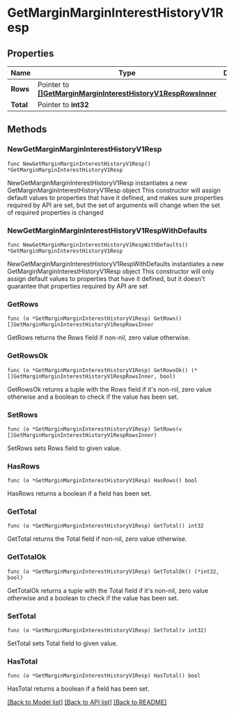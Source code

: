# GetMarginMarginInterestHistoryV1Resp

## Properties

Name | Type | Description | Notes
------------ | ------------- | ------------- | -------------
**Rows** | Pointer to [**[]GetMarginMarginInterestHistoryV1RespRowsInner**](GetMarginMarginInterestHistoryV1RespRowsInner.md) |  | [optional] 
**Total** | Pointer to **int32** |  | [optional] 

## Methods

### NewGetMarginMarginInterestHistoryV1Resp

`func NewGetMarginMarginInterestHistoryV1Resp() *GetMarginMarginInterestHistoryV1Resp`

NewGetMarginMarginInterestHistoryV1Resp instantiates a new GetMarginMarginInterestHistoryV1Resp object
This constructor will assign default values to properties that have it defined,
and makes sure properties required by API are set, but the set of arguments
will change when the set of required properties is changed

### NewGetMarginMarginInterestHistoryV1RespWithDefaults

`func NewGetMarginMarginInterestHistoryV1RespWithDefaults() *GetMarginMarginInterestHistoryV1Resp`

NewGetMarginMarginInterestHistoryV1RespWithDefaults instantiates a new GetMarginMarginInterestHistoryV1Resp object
This constructor will only assign default values to properties that have it defined,
but it doesn't guarantee that properties required by API are set

### GetRows

`func (o *GetMarginMarginInterestHistoryV1Resp) GetRows() []GetMarginMarginInterestHistoryV1RespRowsInner`

GetRows returns the Rows field if non-nil, zero value otherwise.

### GetRowsOk

`func (o *GetMarginMarginInterestHistoryV1Resp) GetRowsOk() (*[]GetMarginMarginInterestHistoryV1RespRowsInner, bool)`

GetRowsOk returns a tuple with the Rows field if it's non-nil, zero value otherwise
and a boolean to check if the value has been set.

### SetRows

`func (o *GetMarginMarginInterestHistoryV1Resp) SetRows(v []GetMarginMarginInterestHistoryV1RespRowsInner)`

SetRows sets Rows field to given value.

### HasRows

`func (o *GetMarginMarginInterestHistoryV1Resp) HasRows() bool`

HasRows returns a boolean if a field has been set.

### GetTotal

`func (o *GetMarginMarginInterestHistoryV1Resp) GetTotal() int32`

GetTotal returns the Total field if non-nil, zero value otherwise.

### GetTotalOk

`func (o *GetMarginMarginInterestHistoryV1Resp) GetTotalOk() (*int32, bool)`

GetTotalOk returns a tuple with the Total field if it's non-nil, zero value otherwise
and a boolean to check if the value has been set.

### SetTotal

`func (o *GetMarginMarginInterestHistoryV1Resp) SetTotal(v int32)`

SetTotal sets Total field to given value.

### HasTotal

`func (o *GetMarginMarginInterestHistoryV1Resp) HasTotal() bool`

HasTotal returns a boolean if a field has been set.


[[Back to Model list]](../README.md#documentation-for-models) [[Back to API list]](../README.md#documentation-for-api-endpoints) [[Back to README]](../README.md)


